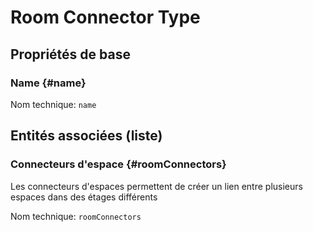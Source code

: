 #  Room Connector Type
<!--- THIS FILE IS GENERATED PLEASE DO NOT EDIT IT DIRECTLY --->



## Propriétés de base

### Name {#name}



Nom technique: ```name```




## Entités associées (liste)

### Connecteurs d'espace {#roomConnectors}

Les connecteurs d'espaces permettent de créer un lien entre plusieurs espaces dans des étages différents

Nom technique: ```roomConnectors```




